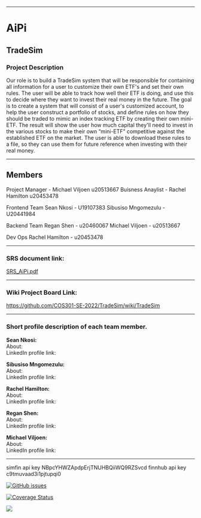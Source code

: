 
----------------------------------------------------

<h1> <b> AiPi </b> </h1>
<h2> <b> TradeSim </b> </h2>
<h3> <b> Project Description </b> </h3>
<p> Our role is to build a TradeSim system that will be responsible for containing all information for a user to customize their own ETF's and set their own rules. The user will be able to track how well their ETF is doing, and use this to decide where they want to invest their real money in the future. The goal is to create a system that will consist of a user's customized account, to help the user construct a portfolio of stocks, and define rules on how they should be traded to mimic an index tracking ETF by creating their own mini-ETF.
The result will show the user how much capital they'll need to invest in the various stocks to make their own “mini-ETF” competitive against the established ETF on the market.
The user is able to download these rules to a file, so they can use them for future reference when investing with their real money.  </p>

----------------------------------------------------

Members
-------
Project Manager - Michael Viljoen u20513667
Buisness Anaylist - Rachel Hamilton u20453478

Frontend Team
Sean Nkosi - U19107383
Sibusiso Mngomezulu - U20441984

Backend Team
Regan Shen - u20460067
Michael Viljoen - u20513667

Dev Ops
Rachel Hamilton - u20453478


-----------------------------------------------------

<h3> SRS document link: </h3>

[SRS_AiPi.pdf](https://github.com/COS301-SE-2022/TradeSim/files/8680875/SRS_AiPi.pdf)

-----------------------------------------------------

<h3> Wiki Project Board Link: </h3>

https://github.com/COS301-SE-2022/TradeSim/wiki/TradeSim

-----------------------------------------------------

<h3> Short profile description of each team member. </h3>

<b> Sean Nkosi: </b> <br>
About: <br>
LinkedIn profile link: 

<b> Sibusiso Mngomezulu: </b> <br>
About: <br>
LinkedIn profile link:

<b> Rachel Hamilton: </b> <br>
About: <br>
LinkedIn profile link:

<b> Regan Shen: </b> <br>
About: <br>
LinkedIn profile link:

<b> Michael Viljoen: </b> <br>
About: <br>
LinkedIn profile link:


-----------------------------------------------------

simfin api key NBpcYHWZApdpErjTNUHBQiiWQ9RZSvcd
finnhub api key c9tmuvaad3i1pjtupqi0

<a href="https://github.com/COS301-SE-2022/TradeSim/issues"><img alt="GitHub issues" src="https://img.shields.io/github/issues/COS301-SE-2022/TradeSim"></a>

<a href='https://coveralls.io/github/COS301-SE-2022/TradeSim?branch=main'><img src='https://coveralls.io/repos/github/COS301-SE-2022/TradeSim/badge.svg?branch=main' alt='Coverage Status' /></a>

<a href="https://app.travis-ci.com/MichaelViljoen/TradeSim"><img src="https://app.travis-ci.com/MichaelViljoen/TradeSim.svg?branch=main"></a>
